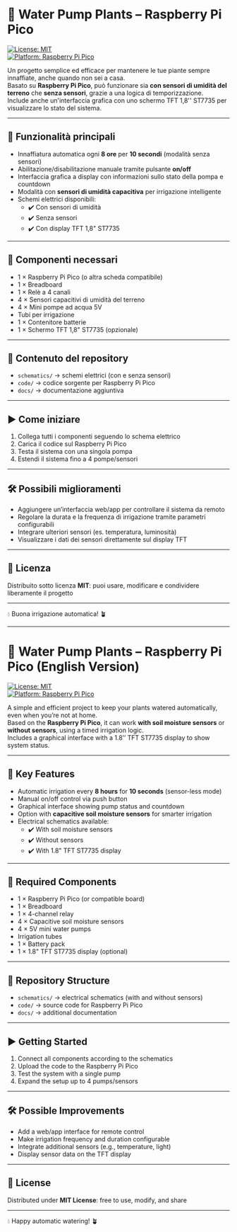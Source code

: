 # 🌱 Water Pump Plants – Raspberry Pi Pico

[![License: MIT](https://img.shields.io/badge/License-MIT-yellow.svg)](https://opensource.org/licenses/MIT)  
[![Platform: Raspberry Pi Pico](https://img.shields.io/badge/Platform-Raspberry_Pi_Pico-blue.svg)](https://www.raspberrypi.com/products/raspberry-pi-pico/)

Un progetto semplice ed efficace per mantenere le tue piante sempre innaffiate, anche quando non sei a casa.  
Basato su **Raspberry Pi Pico**, può funzionare sia **con sensori di umidità del terreno** che **senza sensori**, grazie a una logica di temporizzazione.  
Include anche un'interfaccia grafica con uno schermo TFT 1,8'' ST7735 per visualizzare lo stato del sistema.

---

## 🚀 Funzionalità principali
- Innaffiatura automatica ogni **8 ore** per **10 secondi** (modalità senza sensori)  
- Abilitazione/disabilitazione manuale tramite pulsante **on/off**  
- Interfaccia grafica a display con informazioni sullo stato della pompa e countdown  
- Modalità con **sensori di umidità capacitiva** per irrigazione intelligente  
- Schemi elettrici disponibili:
  - ✔️ Con sensori di umidità  
  - ✔️ Senza sensori  
  - ✔️ Con display TFT 1,8" ST7735  

---

## 🧩 Componenti necessari
- 1 × Raspberry Pi Pico (o altra scheda compatibile)  
- 1 × Breadboard  
- 1 × Relè a 4 canali  
- 4 × Sensori capacitivi di umidità del terreno  
- 4 × Mini pompe ad acqua 5V  
- Tubi per irrigazione  
- 1 × Contenitore batterie  
- 1 × Schermo TFT 1,8" ST7735 (opzionale)  

---

## 📂 Contenuto del repository
- `schematics/` → schemi elettrici (con e senza sensori)  
- `code/` → codice sorgente per Raspberry Pi Pico  
- `docs/` → documentazione aggiuntiva  

---

## ▶️ Come iniziare
1. Collega tutti i componenti seguendo lo schema elettrico  
2. Carica il codice sul Raspberry Pi Pico  
3. Testa il sistema con una singola pompa  
4. Estendi il sistema fino a 4 pompe/sensori  

---

## 🛠️ Possibili miglioramenti
- Aggiungere un’interfaccia web/app per controllare il sistema da remoto  
- Regolare la durata e la frequenza di irrigazione tramite parametri configurabili  
- Integrare ulteriori sensori (es. temperatura, luminosità)  
- Visualizzare i dati dei sensori direttamente sul display TFT  

---

## 📜 Licenza
Distribuito sotto licenza **MIT**: puoi usare, modificare e condividere liberamente il progetto  

---

💧 Buona irrigazione automatica! 🪴  

---

# 🌱 Water Pump Plants – Raspberry Pi Pico (English Version)

[![License: MIT](https://img.shields.io/badge/License-MIT-yellow.svg)](https://opensource.org/licenses/MIT)  
[![Platform: Raspberry Pi Pico](https://img.shields.io/badge/Platform-Raspberry_Pi_Pico-blue.svg)](https://www.raspberrypi.com/products/raspberry-pi-pico/)

A simple and efficient project to keep your plants watered automatically, even when you’re not at home.  
Based on the **Raspberry Pi Pico**, it can work **with soil moisture sensors** or **without sensors**, using a timed irrigation logic.  
Includes a graphical interface with a 1.8’’ TFT ST7735 display to show system status.

---

## 🚀 Key Features
- Automatic irrigation every **8 hours** for **10 seconds** (sensor-less mode)  
- Manual on/off control via push button  
- Graphical interface showing pump status and countdown  
- Option with **capacitive soil moisture sensors** for smarter irrigation  
- Electrical schematics available:
  - ✔️ With soil moisture sensors  
  - ✔️ Without sensors  
  - ✔️ With 1.8" TFT ST7735 display  

---

## 🧩 Required Components
- 1 × Raspberry Pi Pico (or compatible board)  
- 1 × Breadboard  
- 1 × 4-channel relay  
- 4 × Capacitive soil moisture sensors  
- 4 × 5V mini water pumps  
- Irrigation tubes  
- 1 × Battery pack  
- 1 × 1.8" TFT ST7735 display (optional)  

---

## 📂 Repository Structure
- `schematics/` → electrical schematics (with and without sensors)  
- `code/` → source code for Raspberry Pi Pico  
- `docs/` → additional documentation  

---

## ▶️ Getting Started
1. Connect all components according to the schematics  
2. Upload the code to the Raspberry Pi Pico  
3. Test the system with a single pump  
4. Expand the setup up to 4 pumps/sensors  

---

## 🛠️ Possible Improvements
- Add a web/app interface for remote control  
- Make irrigation frequency and duration configurable  
- Integrate additional sensors (e.g., temperature, light)  
- Display sensor data on the TFT display  

---

## 📜 License
Distributed under **MIT License**: free to use, modify, and share  

---

💧 Happy automatic watering! 🪴
